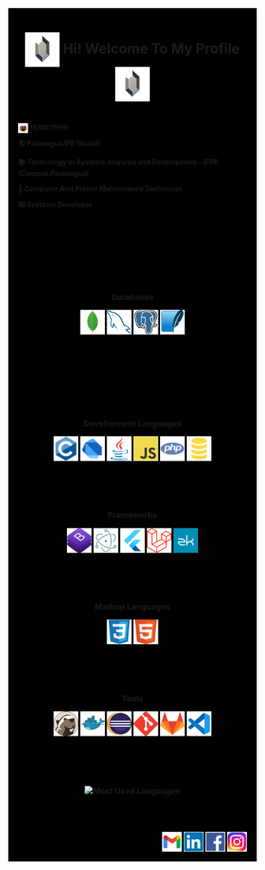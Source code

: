 <div style="background-color:black; padding: 10px">
  <h1 align="center"> 
    <img align="center" title="Rupee" alt="Rupee" height="70" width="70" src="_images/zelda/rupee-silver-breath-of-the-wild.png">
    Hi! Welcome To My Profile
    <img align="center" title="Rupee" alt="Rupee" height="70" width="70" src="_images/zelda/rupee-silver-breath-of-the-wild.png">
  </h1>

  <h4 style="padding: 10px;">
    <p><img style="float:left; vertical-align:bottom;" title="Majora's Mask" alt="Majora's Mask" height="20" width="20" src="_images/zelda/majoras-mask.png">&nbsp;18/06/1999</p>
    <p>🌎 Paranaguá/PR (Brazil)</p>
    <p>📚 Technology in Systems Analysis and Development - IFPR (Campus Paranaguá)</p>
    <p>🔧 Computer And Printer Maintenance Technician</p>
    <p>⌨️ Systems Developer</p>
  </h4>

  <h3 align="center" style="padding: 100px;">
    <p>Databases</p>
    <img align="center" title="MongoDB" alt="MongoDB" height="50" width="50" src="_images/bancos-de-dados/mongodb.png">
    <img align="center" title="MySQL" alt="MySQL" height="50" width="50" src="_images/bancos-de-dados/mysql.png">
    <img align="center" title="PostgreSQL" alt="PostgreSQL" height="50" width="50" src="_images/bancos-de-dados/postgresql.png">
    <img align="center" title="SQLite" alt="SQLite" height="50" width="50" src="_images/bancos-de-dados/sqlite.png">
  </h3>

  <h3 align="center" style="padding: 30px;">
    <p>Development Languages</p>
    <img align="center" title="C" alt="C" height="50" width="50" src="_images/linguagens-de-programacao/c.png">
    <img align="center" title="Dart" alt="Dart" height="50" width="50" src="_images/linguagens-de-programacao/dart.png">
    <img align="center" title="Java" alt="Java" height="50" width="50" src="_images/linguagens-de-programacao/java.png">
    <img align="center" title="JavaScript" alt="JavaScript" height="50" width="50" src="_images/linguagens-de-programacao/javascript.png">
    <img align="center" title="PHP" alt="PHP" height="50" width="50" src="_images/linguagens-de-programacao/php.png">
    <img align="center" title="SQL" alt="SQL" height="50" width="50" src="_images/linguagens-de-programacao/sql.png">
  </h3>

  <h3 align="center" style="padding: 30px;">
    <p>Frameworks</p>
    <img align="center" title="Bootstrap" alt="Bootstrap" height="50" width="50" src="_images/frameworks/bootstrap.png">
    <img align="center" title="Electron" alt="Electron" height="50" width="50" src="_images/frameworks/electron.png">
    <img align="center" title="Flutter" alt="Flutter" height="50" width="50" src="_images/frameworks/flutter.png">
    <img align="center" title="Laravel" alt="Laravel" height="50" width="50" src="_images/frameworks/laravel.png">
    <img align="center" title="ZK" alt="ZK" height="50" width="50" src="_images/frameworks/zk.png">
  </h3>

  <h3 align="center" style="padding: 30px;">
    <p>Markup Languages</p>
    <img align="center" title="CSS" alt="CSS" height="50" width="50" src="_images/linguagens-de-marcacao/css.png">
    <img align="center" title="HTML" alt="HTML" height="50" width="50" src="_images/linguagens-de-marcacao/html.png">
  </h3>

  <h3 align="center" style="padding: 30px;">
    <p>Tools</p>
    <img align="center" title="DBeaver" alt="DBeaver" height="50" width="50" src="_images/ferramentas/dbeaver.png">
    <img align="center" title="Docker" alt="Docker" height="50" width="50" src="_images/ferramentas/docker.png">
    <img align="center" title="Eclipse" alt="Eclipse" height="50" width="50" src="_images/ferramentas/eclipse.png">
    <img align="center" title="Git" alt="Git" height="50" width="50" src="_images/ferramentas/git.png">
    <img align="center" title="GitLab" alt="GitLab" height="50" width="50" src="_images/ferramentas/gitlab.png">
    <img align="center" title="Visual Studio Code" alt="Visual Studio Code" height="50" width="50" src="_images/ferramentas/visual-studio-code.png">
  </h3>

  <h3 align="center" style="padding: 30px;">
    <p><img align="center" title="Most Used Languages" alt="Most Used Languages" src="https://github-readme-stats.vercel.app/api/top-langs/?username=KyuujiVinsmoke&layout=compact&langs_count=7&theme=dark"/></p>
  </h3>
  
  <div align="right" style="padding: 10px;">
    <a href="mailto:andreluizvelosocruz@gmail.com" > 
      <img align="center" title="Gmail" alt="Gmail" height="40" width="40" src="_images/contatos/gmail.png">
    </a>
    <a href="https://www.linkedin.com/in/kyuujivinsmoke">
      <img align="center" title="LinkedIn" alt="LinkedIn" height="40" width="40" src="_images/contatos/LinkedIn.png">
    </a>
    <a href="https://www.facebook.com/KyuujiVinsmoke">
      <img align="center" title="Facebook" alt="Facebook" height="40" width="40" src="_images/contatos/facebook.png">
    </a>
    <a href="https://www.instagram.com/kyuujivinsmoke/?hl=pt-br">
      <img align="center" title="Instagram" alt="Instagram" height="40" width="40" src="_images/contatos/instagram.png">
    </a>
  </div>

  <style>
    a:hover{ text-decoration: none; }
  </style>
</div>

